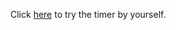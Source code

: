 Click [here](https://countdown-react-lxt3wu1hl-abdelrahman-radwans-projects.vercel.app) to try the timer by yourself.
